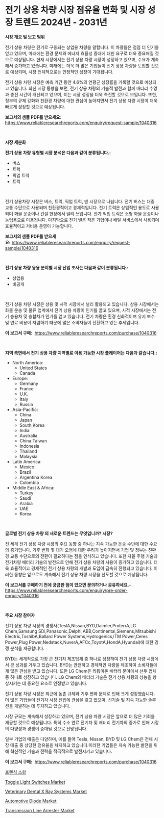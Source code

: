 <p><h1>전기 상용 차량 시장 점유율 변화 및 시장 성장 트렌드 2024년 - 2031년</h1></p><p><strong>시장 개요 및 보고 범위</strong></p>
<p><p>전기 상용 차량은 전기로 구동되는 상업용 차량을 말합니다. 이 차량들은 점점 더 인기를 얻고 있으며, 미래에는 환경 문제와 에너지 효율성 증대에 대한 요구로 더욱 중요해질 것으로 예상됩니다. 현재 시장에서는 전기 상용 차량 시장이 성장하고 있으며, 수요가 계속해서 증가하고 있습니다. 미래에는 더욱 더 많은 기업들이 전기 상용 차량을 도입할 것으로 예상되며, 시장 전체적으로는 안정적인 성장이 기대됩니다.</p><p>전기 상용 차량 시장은 예측 기간 동안 4.6%의 연평균 성장률을 기록할 것으로 예상되고 있습니다. 최신 시장 동향을 보면, 전기 상용 차량의 기술적 발전과 함께 배터리 수명과 충전 시간이 개선되고 있으며, 이는 시장 성장을 더욱 촉진할 것으로 보입니다. 또한, 정부의 규제 강화와 친환경 차량에 대한 관심이 높아지면서 전기 상용 차량 시장이 더욱 빠르게 성장할 것으로 예상됩니다.</p></p>
<p><strong>보고서의 샘플 PDF를 받으세요:</strong> <a href="https://www.reliableresearchreports.com/enquiry/request-sample/1040316">https://www.reliableresearchreports.com/enquiry/request-sample/1040316</a></p>
<p>&nbsp;</p>
<p><strong>시장 세분화</strong></p>
<p><strong>전기 상용 차량 유형별 시장 분석은 다음과 같이 분류됩니다.:</strong></p>
<p><ul><li>버스</li><li>트럭</li><li>픽업 트럭</li><li>트럭</li></ul></p>
<p>&nbsp;</p>
<p><p>전기 상용차량 시장은 버스, 트럭, 픽업 트럭, 밴 시장으로 나뉩니다. 전기 버스는 대중 교통 수단으로 사용되며 친환경적이고 경제적입니다. 전기 트럭은 상업적인 용도로 사용되며 화물 운송이나 건설 현장에서 널리 쓰입니다. 전기 픽업 트럭은 소형 화물 운송이나 농업용으로 이용됩니다. 마지막으로 전기 밴은 작은 기업이나 배달 서비스에서 사용되며 효율적이고 저비용 운영이 가능합니다.</p></p>
<p><strong>보고서의 샘플 PDF를 받으세요:</strong>&nbsp;<a href="https://www.reliableresearchreports.com/enquiry/request-sample/1040316">https://www.reliableresearchreports.com/enquiry/request-sample/1040316</a></p>
<p>&nbsp;</p>
<p><strong> 전기 상용 차량 응용 분야별 시장 산업 조사는 다음과 같이 분류됩니다.:</strong></p>
<p><ul><li>상업용</li><li>비공개</li></ul></p>
<p>&nbsp;</p>
<p><p>전기 상용 차량 시장은 상용 및 사적 시장에서 널리 활용되고 있습니다. 상용 시장에서는 화물 운송 및 물류 업계에서 전기 상용 차량이 인기를 끌고 있으며, 사적 시장에서는 전기 승용차 및 승합차가 인기를 얻고 있습니다. 전기 차량은 환경 친화적이며 유지 보수 및 연료 비용이 저렴하기 때문에 많은 소비자들이 전환하고 있는 추세입니다.</p></p>
<p><strong>이 보고서 구매:</strong>&nbsp; <a href="https://www.reliableresearchreports.com/purchase/1040316">https://www.reliableresearchreports.com/purchase/1040316</a></p>
<p>&nbsp;</p>
<p><strong>지역 측면에서 전기 상용 차량 지역별로 이용 가능한 시장 플레이어는 다음과 같습니다.:</strong></p>
<p><ul>
    <li>
        North America:
        <ul>
            <li>United States</li>
            <li>Canada</li>
        </ul>
    </li>
    <li>
        Europe:
        <ul>
            <li>Germany</li>
            <li>France</li>
            <li>U.K.</li>
            <li>Italy</li>
            <li>Russia</li>
        </ul>
    </li>
    <li>
        Asia-Pacific:
        <ul>
            <li>China</li>
            <li>Japan</li>
            <li>South Korea</li>
            <li>India</li>
            <li>Australia</li>
            <li>China Taiwan</li>
            <li>Indonesia</li>
            <li>Thailand</li>
            <li>Malaysia</li>
        </ul>
    </li>
    <li>
        Latin America:
        <ul>
            <li>Mexico</li>
            <li>Brazil</li>
            <li>Argentina Korea</li>
            <li>Colombia</li>
        </ul>
    </li>
    <li>
        Middle East & Africa:
        <ul>
            <li>Turkey</li>
            <li>Saudi</li>
            <li>Arabia</li>
            <li>UAE</li>
            <li>Korea</li>
        </ul>
    </li>
    </ul></p>
<p>&nbsp;</p>
<p><strong>글로벌 전기 상용 차량 의 새로운 트렌드는 무엇입니까? 시장?</strong></p>
<p><p>전 세계 전기 상용 차량 시장의 주요 동향 중 하나는 지속 가능한 운송 수단에 대한 수요의 증가입니다. 기후 변화 및 대기 오염에 대한 우려가 높아지면서 기업 및 정부는 친환경 교통 수단으로의 전환이 필요하다는 점을 인식하고 있습니다. 또한 자율 주행 기술과 전기차량 배터리 기술의 발전으로 인해 전기 상용 차량의 사용이 증가하고 있습니다. 더욱 효율적이고 경제적인 전기 상용 차량의 개발과 도입이 급속히 진행되고 있습니다. 이러한 동향은 앞으로도 계속해서 전기 상용 차량 시장을 선도할 것으로 예상됩니다.</p></p>
<p><strong>이 보고서를 구매하기 전에 궁금한 점이 있으면 문의하거나 공유하세요.</strong>- <a href="https://www.reliableresearchreports.com/enquiry/pre-order-enquiry/1040316">https://www.reliableresearchreports.com/enquiry/pre-order-enquiry/1040316</a></p>
<p>&nbsp;</p>
<p><strong>주요 시장 참여자</strong></p>
<p><p>전기 상용 차량 시장의 경쟁사(TeslA,Nissan,BYD,Daimler,ProterrA,LG Chem,Samsung SDi,Panasonic,Delphi,ABB,Continental,Siemens,Mitsubishi Electric,ToshibA,Ballard Power Systems,Hydrogenics,ITM Power,Ceres Power,Plug Power,Nedstack,NuverA,AFCc,ToyotA,HondA,Hyundai)에 대한 경쟁 분석을 제공합니다. </p><p>BYD는 세계적으로 가장 큰 전기차 제조업체 중 하나로 성장하여 전기 상용 차량 시장에서 큰 성과를 거두고 있습니다. BYD는 안전하고 경제적인 차량을 제조하여 소비자들에게 많은 관심을 받고 있습니다. 또한 LG Chem은 리튬이온 배터리 분야에서 선두 업체 중 하나로 성장하고 있습니다. LG Chem의 배터리 기술은 전기 상용 차량의 성능을 향상시키는 데 중요한 요소로 인정받고 있습니다.</p><p>전기 상용 차량 시장은 최근에 농촌 규제와 기후 변화 문제로 인해 크게 성장했습니다. 더 많은 기업들이 전기차 시장 진입에 관심을 갖고 있으며, 신기술 및 지속 가능한 솔루션을 개발하는 데 투자하고 있습니다.</p><p>시장 규모는 계속해서 성장하고 있으며, 전기 상용 차량 시장은 앞으로 더 많은 기회를 제공할 것으로 예상됩니다. 특히 수소 연료 전기차 및 배터리 전기차의 증가로 인해 시장의 다양성과 경쟁이 증대될 것으로 전망됩니다.</p><p>일부 기업의 매출은 다양하며, 예를 들어 Tesla, Nissan, BYD 및 LG Chem은 전체 시장 매출 중 상당한 점유율을 차지하고 있습니다.이러한 기업들은 지속 가능한 발전을 위해 혁신적인 기술과 전략을 적극적으로 발전시키고 있습니다.</p></p>
<p><strong>이 보고서 구매:</strong>&nbsp;&nbsp;<a href="https://www.reliableresearchreports.com/purchase/1040316">https://www.reliableresearchreports.com/purchase/1040316</a></p>
<p><p><a href="https://github.com/nuekbpymrrz5/Market-Research-Report-List-1/blob/main/22616674208.md">포렌식 스왑</a></p><p><a href="https://github.com/yoshih12/Market-Research-Report-List-2/blob/main/toggle-light-switches-market.md">Toggle Light Switches Market</a></p><p><a href="https://issuu.com/reportprime-2/docs/veterinary-dental-x-ray-systems-market-size-2030.p">Veterinary Dental X Ray Systems Market</a></p><p><a href="https://sulfuric-clavicle-d39.notion.site/Automotive-Diode-Market-Analysis-Examines-its-Scope-on-Growth-Opportunities-and-Forecasted-Trends-S-b1d7600fa62648569cc68f22a8ac0cb1">Automotive Diode Market</a></p><p><a href="https://view.publitas.com/reportprime-1/transmission-line-arrester-market-size-global-industry-overview-market-segmentation-and-forecast-2024-to-2031/">Transmission Line Arrester Market</a></p></p>
